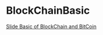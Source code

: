 # BlockChainBasic
[Slide Basic of BlockChain and BitCoin](https://docs.google.com/presentation/d/1Xrj1Q_kaN-EQq97KX32WecTaXWyukq5sD_QyPHXudU8/edit?usp=sharing)
